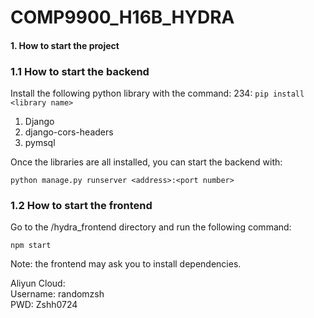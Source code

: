 # COMP9900_H16B_HYDRA
#### 1. How to start the project
### 1.1 How to start the backend
Install the following python library with the command:
234:
`
pip install <library name>
`

1. Django
2. django-cors-headers
3. pymsql

Once the libraries are all installed, you can start the backend with:

`
python manage.py runserver <address>:<port number>
`

### 1.2 How to start the frontend
Go to the /hydra_frontend directory and run the following command:

`
npm start
`

Note: the frontend may ask you to install dependencies.

Aliyun Cloud: <br>
Username: randomzsh <br>
PWD: Zshh0724 <br>
